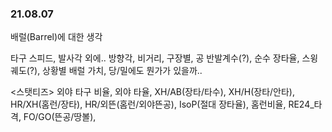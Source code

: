 ### 21.08.07
배럴(Barrel)에 대한 생각 

타구 스피드, 발사각 외에..
방향각, 비거리, 구장별, 공 반발계수(?), 순수 장타율, 스윙궤도(?), 상황별 배럴 가치, 당/밀에도 뭔가가 있을까..

<스탯티즈> 외야 타구 비율, 외야 타율, XH/AB(장타/타수), XH/H(장타/안타), HR/XH(홈런/장타), HR/외뜬(홈런/외야뜬공), IsoP(절대 장타율), 홈런비율, RE24_타격, FO/GO(뜬공/땅볼),
